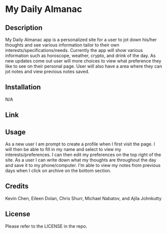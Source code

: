 # My Daily Almanac

## Description

My Daily Almanac app is a personalized site for a user to jot down his/her thoughts and see various information tailor to their own interests/specifications/needs. Currently the app will show various information such as horoscope, weather, crypto, and drink of the day. As new updates come out user will more choices to view what preference they like to see on their personal page. User will also have a area where they can jot notes and view previous notes saved.

## Installation

N/A

## Link


## Usage

As a new user I am prompt to create a profile when I first visit the page. I will then be able to fill in my name and select to view my interests/preferences. I can then edit my preferences on the top right of the site.  As a user I can write down what my thoughts are throughout the day and save it to my phone/computer. I'm able to view my notes from previous days when I click on archive on the bottom section. 

## Credits

Kevin Chen, Eileen Dolan, Chris Shurr, Michael Nabatov, and Ajila Johnkutty

## License

Please refer to the LICENSE in the repo.